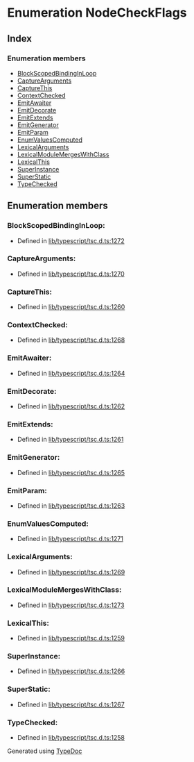 # Enumeration NodeCheckFlags


## Index

### Enumeration members
* [BlockScopedBindingInLoop](ts.nodecheckflags.md#blockscopedbindinginloop)
* [CaptureArguments](ts.nodecheckflags.md#capturearguments)
* [CaptureThis](ts.nodecheckflags.md#capturethis)
* [ContextChecked](ts.nodecheckflags.md#contextchecked)
* [EmitAwaiter](ts.nodecheckflags.md#emitawaiter)
* [EmitDecorate](ts.nodecheckflags.md#emitdecorate)
* [EmitExtends](ts.nodecheckflags.md#emitextends)
* [EmitGenerator](ts.nodecheckflags.md#emitgenerator)
* [EmitParam](ts.nodecheckflags.md#emitparam)
* [EnumValuesComputed](ts.nodecheckflags.md#enumvaluescomputed)
* [LexicalArguments](ts.nodecheckflags.md#lexicalarguments)
* [LexicalModuleMergesWithClass](ts.nodecheckflags.md#lexicalmodulemergeswithclass)
* [LexicalThis](ts.nodecheckflags.md#lexicalthis)
* [SuperInstance](ts.nodecheckflags.md#superinstance)
* [SuperStatic](ts.nodecheckflags.md#superstatic)
* [TypeChecked](ts.nodecheckflags.md#typechecked)

## Enumeration members

### BlockScopedBindingInLoop: 

* Defined in [lib/typescript/tsc.d.ts:1272](https://github.com/kimamula/typedoc/blob/HEAD/src/lib/typescript/tsc.d.ts#L1272)


### CaptureArguments: 

* Defined in [lib/typescript/tsc.d.ts:1270](https://github.com/kimamula/typedoc/blob/HEAD/src/lib/typescript/tsc.d.ts#L1270)


### CaptureThis: 

* Defined in [lib/typescript/tsc.d.ts:1260](https://github.com/kimamula/typedoc/blob/HEAD/src/lib/typescript/tsc.d.ts#L1260)


### ContextChecked: 

* Defined in [lib/typescript/tsc.d.ts:1268](https://github.com/kimamula/typedoc/blob/HEAD/src/lib/typescript/tsc.d.ts#L1268)


### EmitAwaiter: 

* Defined in [lib/typescript/tsc.d.ts:1264](https://github.com/kimamula/typedoc/blob/HEAD/src/lib/typescript/tsc.d.ts#L1264)


### EmitDecorate: 

* Defined in [lib/typescript/tsc.d.ts:1262](https://github.com/kimamula/typedoc/blob/HEAD/src/lib/typescript/tsc.d.ts#L1262)


### EmitExtends: 

* Defined in [lib/typescript/tsc.d.ts:1261](https://github.com/kimamula/typedoc/blob/HEAD/src/lib/typescript/tsc.d.ts#L1261)


### EmitGenerator: 

* Defined in [lib/typescript/tsc.d.ts:1265](https://github.com/kimamula/typedoc/blob/HEAD/src/lib/typescript/tsc.d.ts#L1265)


### EmitParam: 

* Defined in [lib/typescript/tsc.d.ts:1263](https://github.com/kimamula/typedoc/blob/HEAD/src/lib/typescript/tsc.d.ts#L1263)


### EnumValuesComputed: 

* Defined in [lib/typescript/tsc.d.ts:1271](https://github.com/kimamula/typedoc/blob/HEAD/src/lib/typescript/tsc.d.ts#L1271)


### LexicalArguments: 

* Defined in [lib/typescript/tsc.d.ts:1269](https://github.com/kimamula/typedoc/blob/HEAD/src/lib/typescript/tsc.d.ts#L1269)


### LexicalModuleMergesWithClass: 

* Defined in [lib/typescript/tsc.d.ts:1273](https://github.com/kimamula/typedoc/blob/HEAD/src/lib/typescript/tsc.d.ts#L1273)


### LexicalThis: 

* Defined in [lib/typescript/tsc.d.ts:1259](https://github.com/kimamula/typedoc/blob/HEAD/src/lib/typescript/tsc.d.ts#L1259)


### SuperInstance: 

* Defined in [lib/typescript/tsc.d.ts:1266](https://github.com/kimamula/typedoc/blob/HEAD/src/lib/typescript/tsc.d.ts#L1266)


### SuperStatic: 

* Defined in [lib/typescript/tsc.d.ts:1267](https://github.com/kimamula/typedoc/blob/HEAD/src/lib/typescript/tsc.d.ts#L1267)


### TypeChecked: 

* Defined in [lib/typescript/tsc.d.ts:1258](https://github.com/kimamula/typedoc/blob/HEAD/src/lib/typescript/tsc.d.ts#L1258)



Generated using [TypeDoc](http://typedoc.io)
